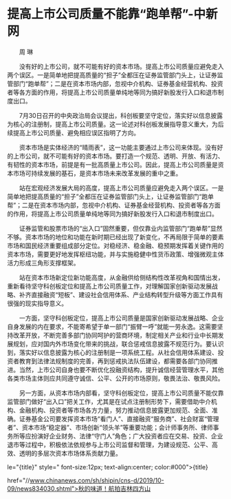# 提高上市公司质量不能靠“跑单帮”-中新网

　　周 琳

　　没有好的上市公司，就不可能有好的资本市场。提高上市公司质量应避免走入两个误区。一是简单地把提高质量的“担子”全都压在证券监管部门头上，让证券监管部门“跑单帮”；二是在资本市场内部，忽视中介机构、证券基金经营机构、投资者等各方面的作用，将提高上市公司质量单纯地等同为搞好新股发行入口和退市制度出口。

　　7月30日召开的中央政治局会议提出，科创板要坚守定位，落实好以信息披露为核心的注册制，提高上市公司质量。这一论述对科创板发展指导意义重大，为后续提高上市公司质量、避免相应误区指明了方向。

　　资本市场是实体经济的“晴雨表”，这一功能主要通过上市公司来体现。没有好的上市公司，就不可能有好的资本市场。要打造一个规范、透明、开放、有活力、有韧性的资本市场，前提是有一批高质量上市公司。因此，提高上市公司质量是资本市场可持续发展的基石，是资本市场未来改革发展的重中之重。

　　站在宏观经济发展大局的高度，提高上市公司质量应避免走入两个误区。一是简单地把提高质量的“担子”全都压在证券监管部门头上，让证券监管部门“跑单帮”；二是在资本市场内部，忽视中介机构、证券基金经营机构、投资者等各方面的作用，将提高上市公司质量单纯地等同为搞好新股发行入口和退市制度出口。

　　证券监管和股票市场的“出入口”固然重要，但仅靠业内监管部门“跑单帮”显然不够。资本市场的地位和功能在新时期已经出现了新变化，不再局限于简单的要素市场和国民经济重要组成部分定位。对稳经济、稳金融、稳预期发挥着关键作用的资本市场，需要更好地发挥枢纽功能，并与实施稳健中性货币政策、增强微观主体活力形成三角形支撑框架。

　　站在资本市场新定位新功能高度，从金融供给侧结构性改革视角和国情出发，重新看待坚守科创板定位和提高上市公司质量工作，对理解国家创新驱动发展战略、补齐直接融资“短板”、建设社会信用体系、产业结构转型升级等方面工作具有很强的现实指导意义。

　　一方面，坚守科创板定位，提高上市公司质量是国家创新驱动发展战略、企业自身发展的内在要求，不能寄希望于单一部门“振臂一呼”就能一劳永逸。这需要坚持改革开放，不断完善多部门协同呵护的营商环境，制定相关产业和行业中长期发展规划，应对国内外市场变化带来的挑战，联合惩戒信息披露不规范行为。要认识到，落实好以信息披露为核心的注册制是一项系统工程。从社会信用体系建设、投资者教育到法律法规制度的完善，再到惩戒执法队伍建设，都需要各部门协同推进。当然，上市公司自身也要不断优化投融资结构，提升诚信经营管理水平，其他各类市场主体则应共同遵守诚信、公平、公开的市场原则，敬畏法治、敬畏风险。

　　另一方面，从资本市场内部看，坚守科创板定位，提高上市公司质量不能仅靠监管部门做好“出入口”把关工作，尤其是在试点注册制形势下，需要借助中介机构、金融机构、投资者等市场各方力量，努力推动信息披露更加规范、全面、准确。证券基金公司要发挥资本市场“看门人”、直接融资“服务商”、社会财富“管理者”、资本市场“稳定器”、市场创新“领头羊”等重要功能；会计师事务所、律师事务所等应扮演好企业财务、法律“守门人”角色；广大投资者应在交易、投资、企业退市等过程中，积极依法依规参与上市公司监督和管理，为建设规范、公平、高效、透明的多层次资本市场体系贡献力量。

le="{title}" style=" font-size:12px; text-align:center; color:#000">{title}

href="//www.chinanews.com/sh/shipin/cns-d/2019/10-09/news834030.shtml">秋的味道！航拍吉林四方山
